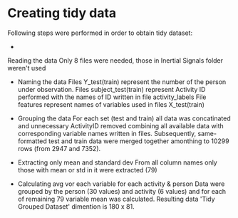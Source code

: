 # Creating tidy data

Following steps were performed in order to obtain tidy dataset:

*
 Reading the data
Only 8 files were needed, those in Inertial Signals folder weren't used

* Naming the data
Files Y_test(train) represent the number of the person under observation.
Files subject_test(train) represent Activity ID performed with the names of ID written in file activity_labels
File features represent names of variables used in files X_test(train)

* Grouping the data
For each set (test and train) all data was concatinated and unnecessary ActivityID removed combining all available data with corresponding variable names written in files.
Subsequently, same-formatted test and train data were merged together amonthing to 10299 rows (from 2947 and 7352).

* Extracting only mean and standard dev
From all column names only those with mean or std in it were extracted (79)

* Calculating avg vor each variable for each activity & person
Data were grouped by the person (30 values) and activity (6 values) and for each of remaining 79 variable mean was calculated.
Resulting data 'Tidy Grouped Dataset' dimention is 180 x 81.
